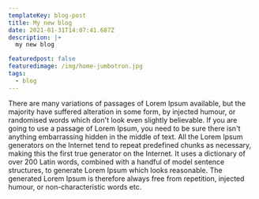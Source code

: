 ```yaml
---
templateKey: blog-post
title: My new blog
date: 2021-01-31T14:07:41.687Z
description: |+
  my new blog

featuredpost: false
featuredimage: /img/home-jumbotron.jpg
tags:
  - blog
---
```

There are many variations of passages of Lorem Ipsum available, but the majority have suffered alteration in some form, by injected humour, or randomised words which don't look even slightly believable. If you are going to use a passage of Lorem Ipsum, you need to be sure there isn't anything embarrassing hidden in the middle of text. All the Lorem Ipsum generators on the Internet tend to repeat predefined chunks as necessary, making this the first true generator on the Internet. It uses a dictionary of over 200 Latin words, combined with a handful of model sentence structures, to generate Lorem Ipsum which looks reasonable. The generated Lorem Ipsum is therefore always free from repetition, injected humour, or non-characteristic words etc.